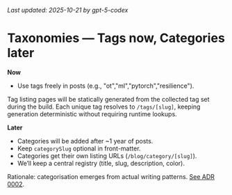 _Last updated: 2025-10-21 by gpt-5-codex_

# Taxonomies — Tags now, Categories later

**Now**

- Use tags freely in posts (e.g., "ot","ml","pytorch","resilience").

Tag listing pages will be statically generated from the collected tag set during the build. Each unique tag resolves to `/tags/[slug]`, keeping generation deterministic without requiring runtime lookups.

**Later**

- Categories will be added after ~1 year of posts.
- Keep `categorySlug` optional in front-matter.
- Categories get their own listing URLs (`/blog/category/[slug]`).
- We’ll keep a central registry (title, slug, description, color).

Rationale: categorisation emerges from actual writing patterns. [See ADR 0002](../decisions/0002-categories-later.md).
